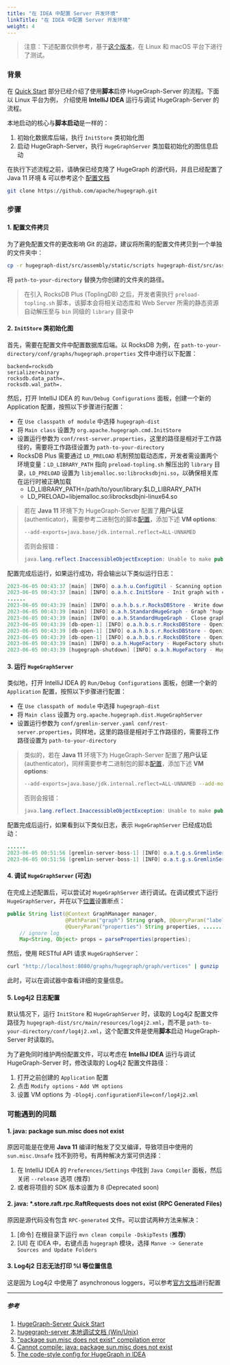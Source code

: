 ```yaml
---
title: "在 IDEA 中配置 Server 开发环境"
linkTitle: "在 IDEA 中配置 Server 开发环境"
weight: 4
---
```


> 注意：下述配置仅供参考，基于[这个版本](https://github.com/apache/incubator-hugegraph/commit/a946ad1de4e8f922251a5241ffc957c33379677f)，在 Linux 和 macOS 平台下进行了测试。

### 背景

在 [Quick Start](/docs/quickstart/hugegraph-server/) 部分已经介绍了使用**脚本**启停 HugeGraph-Server 的流程。下面以 Linux 平台为例，
介绍使用 **IntelliJ IDEA** 运行与调试 HugeGraph-Server 的流程。

本地启动的核心与**脚本启动**是一样的：

1. 初始化数据库后端，执行 `InitStore` 类初始化图
2. 启动 HugeGraph-Server，执行 `HugeGraphServer` 类加载初始化的图信息启动

在执行下述流程之前，请确保已经克隆了 HugeGraph 的源代码，并且已经配置了 Java 11 环境 & 可以参考这个
[配置文档](https://github.com/apache/incubator-hugegraph/wiki/The-style-config-for-HugeGraph-in-IDEA)

```bash
git clone https://github.com/apache/hugegraph.git
```

### 步骤

#### 1. 配置文件拷贝

为了避免配置文件的更改影响 Git 的追踪，建议将所需的配置文件拷贝到一个单独的文件夹中：

```bash
cp -r hugegraph-dist/src/assembly/static/scripts hugegraph-dist/src/assembly/static/conf path-to-your-directory
```

将 `path-to-your-directory` 替换为你创建的文件夹的路径。

> 在引入 RocksDB Plus (ToplingDB) 之后，开发者需执行 `preload-topling.sh` 脚本，该脚本会将相关动态库和 Web Server 所需的静态资源自动解压至与 `bin` 同级的 `library` 目录中

#### 2. `InitStore` 类初始化图

首先，需要在配置文件中配置数据库后端。以 RocksDB 为例，在 `path-to-your-directory/conf/graphs/hugegraph.properties` 文件中进行以下配置：

```properties
backend=rocksdb
serializer=binary
rocksdb.data_path=.
rocksdb.wal_path=.
```

然后，打开 IntelliJ IDEA 的 `Run/Debug Configurations` 面板，创建一个新的 Application 配置，按照以下步骤进行配置：

- 在 `Use classpath of module` 中选择 `hugegraph-dist`
- 将 `Main class` 设置为 `org.apache.hugegraph.cmd.InitStore`
- 设置运行参数为 `conf/rest-server.properties`，这里的路径是相对于工作路径的，需要将工作路径设置为 `path-to-your-directory`
- RocksDB Plus 需要通过 `LD_PRELOAD` 机制预加载动态库，开发者需设置两个环境变量：`LD_LIBRARY_PATH` 指向 `preload-topling.sh` 解压出的 `library` 目录，`LD_PRELOAD` 设置为 `libjemalloc.so:librocksdbjni.so`，以确保相关库在运行时被正确加载
    - LD_LIBRARY_PATH=/path/to/your/library:$LD_LIBRARY_PATH
    - LD_PRELOAD=libjemalloc.so:librocksdbjni-linux64.so

> 若在 **Java 11** 环境下为 HugeGraph-Server 配置了**用户认证** (authenticator)，需要参考二进制包的脚本[配置](https://github.com/apache/incubator-hugegraph/blob/master/hugegraph-server/hugegraph-dist/src/assembly/static/bin/init-store.sh#L52)，添加下述 **VM options**:
>
> ```bash
> --add-exports=java.base/jdk.internal.reflect=ALL-UNNAMED
> ```
>
> 否则会报错：
>
> ```java
> java.lang.reflect.InaccessibleObjectException: Unable to make public static synchronized void jdk.internal.reflect.Reflection.registerFieldsToFilter(java.lang.Class,java.lang.String[]) accessible: module java.base does not "exports jdk.internal.reflect" to unnamed module @xxx
> ```

配置完成后运行，如果运行成功，将会输出以下类似运行日志：

```java
2023-06-05 00:43:37 [main] [INFO] o.a.h.u.ConfigUtil - Scanning option 'graphs' directory './conf/graphs'
2023-06-05 00:43:37 [main] [INFO] o.a.h.c.InitStore - Init graph with config file: ./conf/graphs/hugegraph.properties
......
2023-06-05 00:43:39 [main] [INFO] o.a.h.b.s.r.RocksDBStore - Write down the backend version: 1.11
2023-06-05 00:43:39 [main] [INFO] o.a.h.StandardHugeGraph - Graph 'hugegraph' has been initialized
2023-06-05 00:43:39 [main] [INFO] o.a.h.StandardHugeGraph - Close graph standardhugegraph[hugegraph]
2023-06-05 00:43:39 [db-open-1] [INFO] o.a.h.b.s.r.RocksDBStore - Opening RocksDB with data path: ./m
2023-06-05 00:43:39 [db-open-1] [INFO] o.a.h.b.s.r.RocksDBStore - Opening RocksDB with data path: ./s
2023-06-05 00:43:39 [db-open-1] [INFO] o.a.h.b.s.r.RocksDBStore - Opening RocksDB with data path: ./g
2023-06-05 00:43:39 [main] [INFO] o.a.h.HugeFactory - HugeFactory shutdown
2023-06-05 00:43:39 [hugegraph-shutdown] [INFO] o.a.h.HugeFactory - HugeGraph is shutting down
```

#### 3. 运行 `HugeGraphServer`

类似地，打开 IntelliJ IDEA 的 `Run/Debug Configurations` 面板，创建一个新的 `Application` 配置，按照以下步骤进行配置：

- 在 `Use classpath of module` 中选择 `hugegraph-dist`
- 将 `Main class` 设置为 `org.apache.hugegraph.dist.HugeGraphServer`
- 设置运行参数为 `conf/gremlin-server.yaml conf/rest-server.properties`，同样地，这里的路径是相对于工作路径的，需要将工作路径设置为 `path-to-your-directory`

> 类似的，若在 **Java 11** 环境下为 HugeGraph-Server 配置了**用户认证** (authenticator)，同样需要参考二进制包的脚本[配置](https://github.com/apache/incubator-hugegraph/blob/master/hugegraph-server/hugegraph-dist/src/assembly/static/bin/hugegraph-server.sh#L124)，添加下述 **VM options**:
>
> ```bash
> --add-exports=java.base/jdk.internal.reflect=ALL-UNNAMED --add-modules=jdk.unsupported --add-exports=java.base/sun.nio.ch=ALL-UNNAMED
> ```
>
> 否则会报错：
>
> ```java
> java.lang.reflect.InaccessibleObjectException: Unable to make public static synchronized void jdk.internal.reflect.Reflection.registerFieldsToFilter(java.lang.Class,java.lang.String[]) accessible: module java.base does not "exports jdk.internal.reflect" to unnamed module @xxx
> ```

配置完成后运行，如果看到以下类似日志，表示 `HugeGraphServer` 已经成功启动：

```java
......
2023-06-05 00:51:56 [gremlin-server-boss-1] [INFO] o.a.t.g.s.GremlinServer - Gremlin Server configured with worker thread pool of 1, gremlin pool of 8 and boss thread pool of 1.
2023-06-05 00:51:56 [gremlin-server-boss-1] [INFO] o.a.t.g.s.GremlinServer - Channel started at port 8182.
```

#### 4. 调试 `HugeGraphServer` (可选)

在完成上述配置后，可以尝试对 `HugeGraphServer` 进行调试。在调试模式下运行 `HugeGraphServer`，并在以下[位置](https://github.com/apache/hugegraph/blob/a946ad1de4e8f922251a5241ffc957c33379677f/hugegraph-api/src/main/java/org/apache/hugegraph/api/graph/VertexAPI.java#L238)设置断点：

```java
public String list(@Context GraphManager manager,
                   @PathParam("graph") String graph, @QueryParam("label") String label,
                   @QueryParam("properties") String properties, ......) {
    // ignore log
    Map<String, Object> props = parseProperties(properties);
```

然后，使用 RESTful API 请求 `HugeGraphServer`：

```bash
curl "http://localhost:8080/graphs/hugegraph/graph/vertices" | gunzip
```

此时，可以在调试器中查看详细的变量信息。

#### 5. Log4j2 日志配置

默认情况下，运行 `InitStore` 和 `HugeGraphServer` 时，读取的 Log4j2 配置文件路径为 `hugegraph-dist/src/main/resources/log4j2.xml`，而不是 `path-to-your-directory/conf/log4j2.xml`，这个配置文件是使用**脚本**启动 HugeGraph-Server 时读取的。

为了避免同时维护两份配置文件，可以考虑在 **IntelliJ IDEA** 运行与调试 HugeGraph-Server 时，修改读取的 Log4j2 配置文件路径：

1. 打开之前创建的 `Application` 配置
2. 点击 `Modify options` - `Add VM options`
3. 设置 VM options 为 `-Dlog4j.configurationFile=conf/log4j2.xml`

### 可能遇到的问题

#### 1. java: package sun.misc does not exist

原因可能是在使用 **Java 11** 编译时触发了交叉编译，导致项目中使用的 `sun.misc.Unsafe` 找不到符号。有两种解决方案可供选择：

1. 在 IntelliJ IDEA 的 `Preferences/Settings` 中找到 `Java Compiler` 面板，然后关闭 `--release` 选项 (推荐)
2. 或者将项目的 SDK 版本设置为 8 (Deprecated soon)

#### 2. java: *.store.raft.rpc.RaftRequests does not exist (RPC Generated Files)

原因是源代码没有包含 `RPC-generated` 文件。可以尝试两种方法来解决：
1. [命令] 在根目录下运行 `mvn clean compile -DskipTests` (**推荐**)
2. [UI] 在 IDEA 中，右键点击 `hugegraph` 模块，选择 `Manve -> Generate Sources and Update Folders`


#### 3. Log4j2 日志无法打印 %l 等位置信息

这是因为 Log4j2 中使用了 asynchronous loggers，可以参考[官方文档](https://logging.apache.org/log4j/2.x/manual/layouts.html#LocationInformation)进行配置

---

##### 参考

1. [HugeGraph-Server Quick Start](/docs/quickstart/hugegraph-server/)
2. [hugegraph-server 本地调试文档 (Win/Unix)](https://gist.github.com/imbajin/1661450f000cd62a67e46d4f1abfe82c)
3. ["package sun.misc does not exist" compilation error](https://youtrack.jetbrains.com/issue/IDEA-180033)
4. [Cannot compile: java: package sun.misc does not exist](https://youtrack.jetbrains.com/issue/IDEA-201168)
5. [The code-style config for HugeGraph in IDEA](https://github.com/apache/incubator-hugegraph/wiki/The-style-config-for-HugeGraph-in-IDEA)
